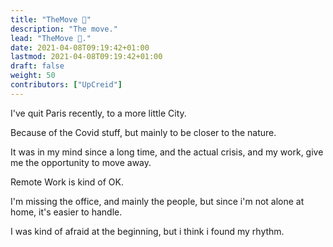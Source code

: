 ```yaml
---
title: "TheMove 🛴"
description: "The move."
lead: "TheMove 🛴."
date: 2021-04-08T09:19:42+01:00
lastmod: 2021-04-08T09:19:42+01:00
draft: false
weight: 50
contributors: ["UpCreid"]
---
```


I've quit Paris recently, to a more little City.

<!-- more -->

Because of the Covid stuff, but mainly to be closer to the nature.

It was in my mind since a long time, and the actual crisis, and my work, give me the opportunity to move away.

Remote Work is kind of OK.

I'm missing the office, and mainly the people, but since i'm not alone at home, it's easier to handle.

I was kind of afraid at the beginning, but i think i found my rhythm.
